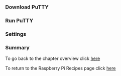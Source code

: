 ### Download PuTTY


### Run PuTTY

### Settings

### Summary

To go back to the chapter overview click [here](http://domhnallohanlon.github.io/rpi/00raspbian.html)

To return to the Raspberry Pi Recipes page click [here](http://domhnallohanlon.github.io/rpi)